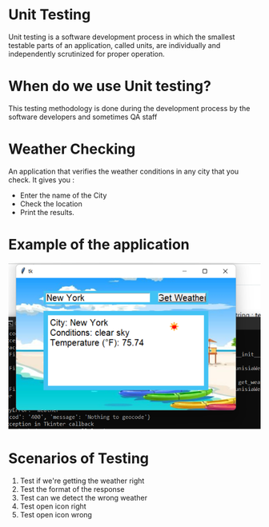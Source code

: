 # Unit Testing
Unit testing is a software development process in which the smallest testable parts of an application, called units, are individually and independently scrutinized for proper operation.

# When do we use Unit testing?
This testing methodology is done during the development process by the software developers and sometimes QA staff

# Weather Checking
An application that verifies the weather conditions in any city that you  check. It gives you : 
- Enter the name of the City
- Check the location
- Print the results.

# Example of the application
![example](https://github.com/ramiKammoun/Software-Testing-GL4/blob/main/Unit%20Testing/capture.png)

# Scenarios of Testing
1. Test if we're getting the weather right
2. Test the format of the response
3. Test can we detect the wrong weather 
4. Test open icon right
5. Test open icon wrong

